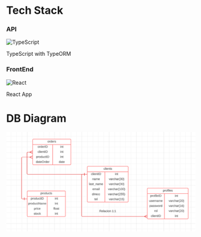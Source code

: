 # Tech Stack

### API
![TypeScript](https://img.icons8.com/color/48/000000/typescript.png) <p>TypeScript with TypeORM</p>


### FrontEnd
![React](https://img.icons8.com/color/48/000000/react-native.png)
<p>React App</p>

# DB Diagram
![Logo](diagram-db.png)
